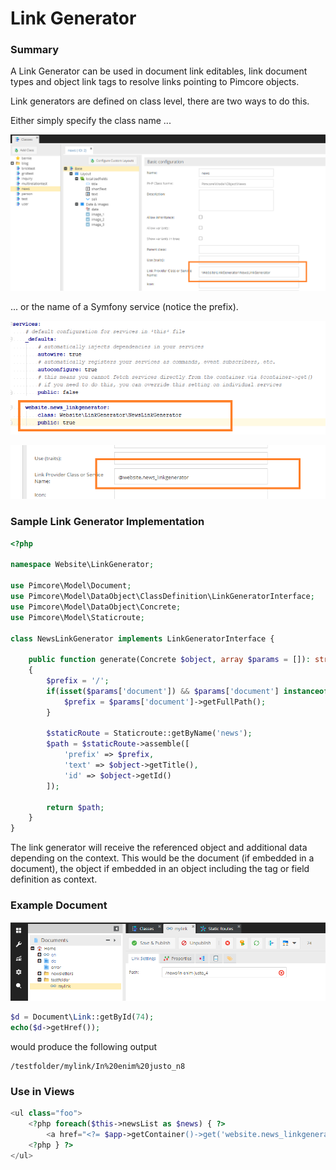 # Link Generator

### Summary

A Link Generator can be used in document link editables, link document types and object link tags to resolve links pointing to Pimcore objects.

Link generators are defined on class level, there are two ways to do this. 

Either simply specify the class name ...

![Link Generator Setup1](../../../img/linkgenerator1.png)

... or the name of a Symfony service (notice the prefix).

![Link Generator Setup2](../../../img/linkgenerator2.png)

![Link Generator Setup2a](../../../img/linkgenerator2a.png)

### Sample Link Generator Implementation

```php
<?php

namespace Website\LinkGenerator;

use Pimcore\Model\Document;
use Pimcore\Model\DataObject\ClassDefinition\LinkGeneratorInterface;
use Pimcore\Model\DataObject\Concrete;
use Pimcore\Model\Staticroute;

class NewsLinkGenerator implements LinkGeneratorInterface {

    public function generate(Concrete $object, array $params = []): string
    {
        $prefix = '/';
        if(isset($params['document']) && $params['document'] instanceof Document) {
            $prefix = $params['document']->getFullPath();
        }

        $staticRoute = Staticroute::getByName('news');
        $path = $staticRoute->assemble([
            'prefix' => $prefix,
            'text' => $object->getTitle(),
            'id' => $object->getId()
        ]);

        return $path;
    }
}

```

The link generator will receive the referenced object and additional data depending on the context.
 This would be the document (if embedded in a document), the object if embedded in an object including the tag or field definition as context.
 
### Example Document

 ![Link Generator Document](../../../img/linkgenerator3.png)
 
 ```php
 $d = Document\Link::getById(74);
 echo($d->getHref());
 ```

 would produce the following output
 
 ```
 /testfolder/mylink/In%20enim%20justo_n8
 ```
 
 
### Use in Views

```php
<ul class="foo">
    <?php foreach($this->newsList as $news) { ?>
        <a href="<?= $app->getContainer()->get('website.news_linkgenerator')->generate($news); ?>"><?= $news->getTitle() ?></a>
    <?php } ?>
</ul>
 ``` 
 
 
